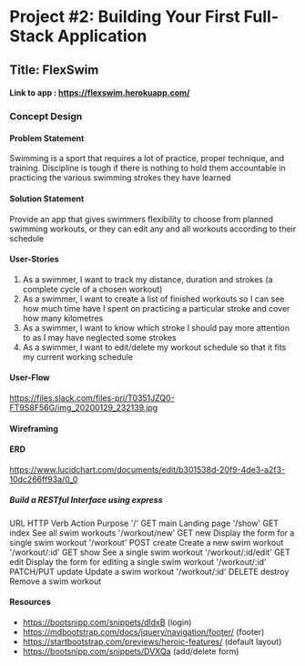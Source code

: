 # Project #2: Building Your First Full-Stack Application

## Title: FlexSwim
#### Link to app : https://flexswim.herokuapp.com/

### Concept Design

#### Problem Statement
Swimming is a sport that requires a lot of practice, proper technique, and training.
Discipline is tough if there is nothing to hold them accountable in practicing the various swimming strokes they have learned

#### Solution Statement
Provide an app that gives swimmers flexibility to choose from planned swimming workouts, or they can edit any and all workouts according to their schedule

#### User-Stories
1. As a swimmer, I want to track my distance, duration and strokes (a complete cycle of a chosen workout)
2. As a swimmer, I want to create a list of finished workouts so I can see how much time have I spent on practicing a particular stroke and cover how many kilometres
3. As a swimmer, I want to know which stroke I should pay more attention to as I may have neglected some strokes
4. As a swimmer, I want to edit/delete my workout schedule so that it fits my current working schedule

#### User-Flow
https://files.slack.com/files-pri/T0351JZQ0-FT9S8F56G/img_20200129_232139.jpg

#### Wireframing

#### ERD
https://www.lucidchart.com/documents/edit/b301538d-20f9-4de3-a2f3-10dc266ff93a/0_0

##### Build a RESTful Interface using express
URL	HTTP Verb	Action	Purpose
'/' GET main Landing page
'/show'	GET	index	See all swim workouts
'/workout/new'	GET	new	Display the form for a single swim workout
'/workout'	POST	create	Create a new swim workout
'/workout/:id'	GET	show	See a single swim workout
'/workout/:id/edit'	GET	edit	Display the form for editing a single swim workout
'/workout/:id'	PATCH/PUT	update	Update a swim workout
'/workout/:id'	DELETE	destroy	Remove a swim workout

#### Resources
- https://bootsnipp.com/snippets/dldxB (login)
- https://mdbootstrap.com/docs/jquery/navigation/footer/ (footer)
- https://startbootstrap.com/previews/heroic-features/ (default layout)
- https://bootsnipp.com/snippets/DVXQa  (add/delete form)
